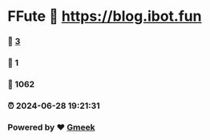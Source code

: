 # FFute :link: https://blog.ibot.fun 
### :page_facing_up: [3](https://blog.ibot.fun/tag.html) 
### :speech_balloon: 1 
### :hibiscus: 1062 
### :alarm_clock: 2024-06-28 19:21:31 
### Powered by :heart: [Gmeek](https://github.com/Meekdai/Gmeek)
